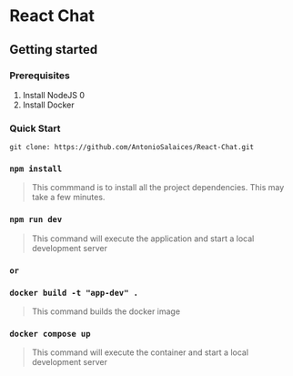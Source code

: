 # React Chat

## Getting started

### Prerequisites

1. Install NodeJS
   0
2. Install Docker

### Quick Start

    git clone: https://github.com/AntonioSalaices/React-Chat.git

### `npm install`

> This commmand is to install all the project dependencies. This may take a few minutes.

### `npm run dev`

> This command will execute the application and start a local development server

### `or`

### `docker build -t "app-dev" .`

> This command builds the docker image

### `docker compose up`

> This command will execute the container and start a local development server

